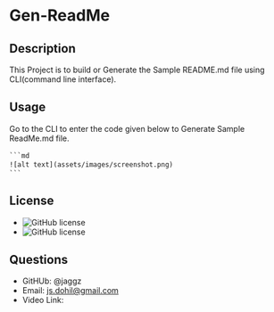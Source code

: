 # Gen-ReadMe

## Description

This Project is to build or Generate the Sample README.md file using CLI(command line interface).


## Usage

Go to the CLI to enter the code given below to Generate Sample ReadMe.md file.

    ```md
    ![alt text](assets/images/screenshot.png)
    ```
## License

- ![GitHub license](https://img.shields.io/github/languages/top/lernantino/badmath)
- ![GitHub license](https://img.shields.io/badge/license-MIT-blue.svg)

## Questions
- GitHUb: @jaggz
- Email: js.dohil@gmail.com
- Video Link: 






